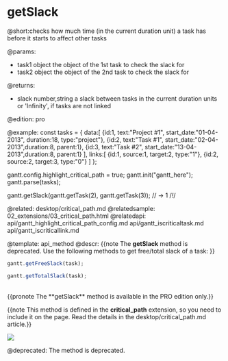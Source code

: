 getSlack
=============
@short:checks how much time (in the current duration unit) a task has before it starts to affect other tasks
	

@params:
- task1	object	the object of the 1st task to check the slack for
- task2	object	the object of the 2nd task to check the slack for

@returns:
- slack		number,string	 a slack between tasks in the current duration units or 'Infinity', if tasks are not linked

@edition: pro

@example:
const tasks = {
    data:[
       {id:1, text:"Project #1", start_date:"01-04-2013", duration:18, type:"project"},
       {id:2, text:"Task #1", start_date:"02-04-2013",duration:8, parent:1},
       {id:3, text:"Task #2", start_date:"13-04-2013",duration:8, parent:1}
    ],
    links:[
       {id:1, source:1, target:2, type:"1"},
       {id:2, source:2, target:3, type:"0"}
    ]
};
 
gantt.config.highlight_critical_path = true; 
gantt.init("gantt_here");
gantt.parse(tasks);

gantt.getSlack(gantt.getTask(2), gantt.getTask(3)); // -> 1  /*!*/


@related:
	desktop/critical_path.md
@relatedsample:
	02_extensions/03_critical_path.html
@relatedapi:
	api/gantt_highlight_critical_path_config.md
	api/gantt_iscriticaltask.md
	api/gantt_iscriticallink.md
    
@template:	api_method
@descr:
{{note The **getSlack** method is deprecated. Use the following methods to get free/total slack of a task: }}

~~~js
gantt.getFreeSlack(task);

gantt.getTotalSlack(task);
~~~

<br>
{{pronote The **getSlack** method is available in the PRO edition only.}}

{{note This method is defined in the **critical_path** extension, so you need to include it on the page. Read the details in the desktop/critical_path.md article.}}

<img src="api/iscritical_path.png"/>

@deprecated: The method is deprecated.

